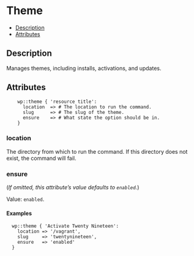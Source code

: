 # Theme

* [Description](/classes/theme.html#description)
* [Attributes](/classes/theme.html#attributes)

## Description

Manages themes, including installs, activations, and updates.

## Attributes
```puppet
    wp::theme { 'resource title':
      location  => # The location to run the command.
      slug      => # The slug of the theme.
      ensure    => # What state the option should be in.
    }
```

### location

The directory from which to run the command. If this directory does not exist, the command will fail.

### ensure

(*If omitted, this attribute’s value defaults to `enabled`.*)

Value: `enabled`.

#### Examples
```puppet
  wp::theme { 'Activate Twenty Nineteen':
    location => '/vagrant',
    slug     => 'twentynineteen',
    ensure   => 'enabled'
  }
```
